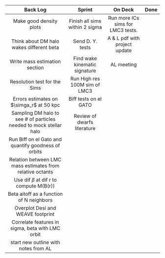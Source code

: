 | Back Log | Sprint | On Deck | Done |
| :------: | :------: | :------: | :------: |
| Make good density plots| Finish all sims within 2 sigma | Run more ICs sims for LMC3 tests. | |
| Think about DM halo wakes different beta| Send D. Y. tests | A & L pdf with project update| |
| Write mass estimation section| Find wake kinematic signature| AL meeting | |
| Resolution test for the Sims| Run High res 100M sim of LMC3| | |
| Errors estimates on $\simga_r$ at 50 kpc| Biff tests on el GATO | | |
| Sampling DM halo to see # of particles needed to mock stellar halo|Review of dwarfs literature | | |
| Run Biff on el Gato and quantify goodness of orbits| | | |
| Relation between LMC mass estimates from relative octants| | | |
| Use dif $\beta$ at dif r to compute M(B(r)) | | | |
| Beta aitoff as a function of N neighbors | | | |
| Overplot Desi and WEAVE footprint | | | |
| Correlate features in sigma, beta with LMC orbit | | | |
| start new outline with notes from AL | | | |


